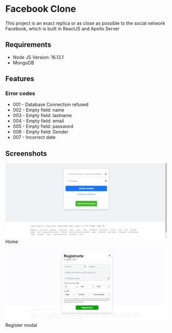# Facebook Clone

This project is an exact replica or as close as possible to the social network Facebook, which is built in ReactJS and Apollo Server

## Requirements
 * Node JS Version: 16.13.1
 * MongoDB

## Features
### Error codes
* 001 - Database Connection refused
* 002 - Empty field: name
* 003 - Empty field: lastname
* 004 - Empty field: email
* 005 - Empty field: password
* 006 - Empty field: Gender
* 007 - Incorrect date

## Screenshots

<img src="screenshots/home.jpg">Home
<img src="screenshots/Register.jpg">Register modal